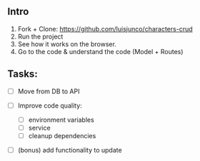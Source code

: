 ## Intro


1. Fork + Clone: https://github.com/luisjunco/characters-crud
2. Run the project 
3. See how it works on the browser.
4. Go to the code & understand the code (Model + Routes)

## Tasks:

- [ ] Move from DB to API
- [ ] Improve code quality:
  - [ ] environment variables
  - [ ] service
  - [ ] cleanup dependencies
- [ ] (bonus) add functionality to update


